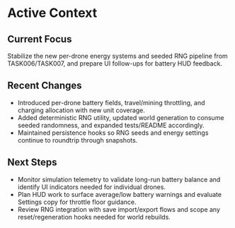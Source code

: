 # Active Context

## Current Focus

Stabilize the new per-drone energy systems and seeded RNG pipeline from TASK006/TASK007, and prepare UI follow-ups for battery HUD feedback.

## Recent Changes

- Introduced per-drone battery fields, travel/mining throttling, and charging allocation with new unit coverage.
- Added deterministic RNG utility, updated world generation to consume seeded randomness, and expanded tests/README accordingly.
- Maintained persistence hooks so RNG seeds and energy settings continue to roundtrip through snapshots.

## Next Steps

- Monitor simulation telemetry to validate long-run battery balance and identify UI indicators needed for individual drones.
- Plan HUD work to surface average/low battery warnings and evaluate Settings copy for throttle floor guidance.
- Review RNG integration with save import/export flows and scope any reset/regeneration hooks needed for world rebuilds.
